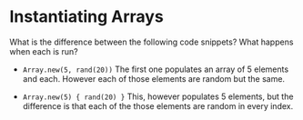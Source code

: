 # Instantiating Arrays

What is the difference between the following code snippets?  What happens when each is run?

- `Array.new(5, rand(20))`
The first one populates an array of 5 elements and each. However each of those elements are random but the same.

- `Array.new(5) { rand(20) }`
This, however populates 5 elements, but the difference is that each of the those elements are random in every index.

